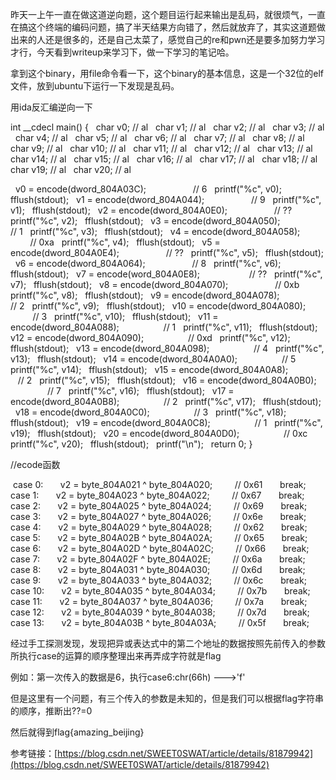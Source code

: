 昨天一上午一直在做这道逆向题，这个题目运行起来输出是乱码，就很烦气，一直在搞这个终端的编码问题，搞了半天结果方向错了，然后就放弃了，其实这道题做出来的人还是很多的，还是自己太菜了，感觉自己的re和pwn还是要多加努力学习才行，今天看到writeup来学习下，做一下学习的笔记哈。

拿到这个binary，用file命令看一下，这个binary的基本信息，这是一个32位的elf文件，放到ubuntu下运行一下发现是乱码。

用ida反汇编逆向一下

int __cdecl main()
{
  char v0; // al
  char v1; // al
  char v2; // al
  char v3; // al
  char v4; // al
  char v5; // al
  char v6; // al
  char v7; // al
  char v8; // al
  char v9; // al
  char v10; // al
  char v11; // al
  char v12; // al
  char v13; // al
  char v14; // al
  char v15; // al
  char v16; // al
  char v17; // al
  char v18; // al
  char v19; // al
  char v20; // al

  v0 = encode(dword_804A03C);                   // 6
  printf("%c", v0);
  fflush(stdout);
  v1 = encode(dword_804A044);                   // 9
  printf("%c", v1);
  fflush(stdout);
  v2 = encode(dword_804A0E0);                   // ??
  printf("%c", v2);
  fflush(stdout);
  v3 = encode(dword_804A050);                   // 1
  printf("%c", v3);
  fflush(stdout);
  v4 = encode(dword_804A058);                   // 0xa
  printf("%c", v4);
  fflush(stdout);
  v5 = encode(dword_804A0E4);                   // ??
  printf("%c", v5);
  fflush(stdout);
  v6 = encode(dword_804A064);                   // 8
  printf("%c", v6);
  fflush(stdout);
  v7 = encode(word_804A0E8);                    // ??
  printf("%c", v7);
  fflush(stdout);
  v8 = encode(dword_804A070);                   // 0xb
  printf("%c", v8);
  fflush(stdout);
  v9 = encode(dword_804A078);                   // 2
  printf("%c", v9);
  fflush(stdout);
  v10 = encode(dword_804A080);                  // 3
  printf("%c", v10);
  fflush(stdout);
  v11 = encode(dword_804A088);                  // 1
  printf("%c", v11);
  fflush(stdout);
  v12 = encode(dword_804A090);                  // 0xd
  printf("%c", v12);
  fflush(stdout);
  v13 = encode(dword_804A098);                  // 4
  printf("%c", v13);
  fflush(stdout);
  v14 = encode(dword_804A0A0);                  // 5
  printf("%c", v14);
  fflush(stdout);
  v15 = encode(dword_804A0A8);                  // 2
  printf("%c", v15);
  fflush(stdout);
  v16 = encode(dword_804A0B0);                  // 7
  printf("%c", v16);
  fflush(stdout);
  v17 = encode(dword_804A0B8);                  // 2
  printf("%c", v17);
  fflush(stdout);
  v18 = encode(dword_804A0C0);                  // 3
  printf("%c", v18);
  fflush(stdout);
  v19 = encode(dword_804A0C8);                  // 1
  printf("%c", v19);
  fflush(stdout);
  v20 = encode(dword_804A0D0);                  // 0xc
  printf("%c", v20);
  fflush(stdout);
  printf("\n");
  return 0;
}

//ecode函数

 case 0:
      v2 = byte_804A021 ^ byte_804A020;         // 0x61
      break;
    case 1:
      v2 = byte_804A023 ^ byte_804A022;         // 0x67
      break;
    case 2:
      v2 = byte_804A025 ^ byte_804A024;         // 0x69
      break;
    case 3:
      v2 = byte_804A027 ^ byte_804A026;         // 0x6e
      break;
    case 4:
      v2 = byte_804A029 ^ byte_804A028;         // 0x62
      break;
    case 5:
      v2 = byte_804A02B ^ byte_804A02A;         // 0x65
      break;
    case 6:
      v2 = byte_804A02D ^ byte_804A02C;         // 0x66
      break;
    case 7:
      v2 = byte_804A02F ^ byte_804A02E;         // 0x6a
      break;
    case 8:
      v2 = byte_804A031 ^ byte_804A030;         // 0x6d
      break;
    case 9:
      v2 = byte_804A033 ^ byte_804A032;         // 0x6c
      break;
    case 10:
      v2 = byte_804A035 ^ byte_804A034;         // 0x7b
      break;
    case 11:
      v2 = byte_804A037 ^ byte_804A036;         // 0x7a
      break;
    case 12:
      v2 = byte_804A039 ^ byte_804A038;         // 0x7d
      break;
    case 13:
      v2 = byte_804A03B ^ byte_804A03A;         // 0x5f
      break;

经过手工探测发现，发现把异或表达式中的第二个地址的数据按照先前传入的参数所执行case的运算的顺序整理出来再弄成字符就是flag

例如：第一次传入的数据是6，执行case6:chr(66h) --->'f'

但是这里有一个问题，有三个传入的参数是未知的，但是我们可以根据flag字符串的顺序，推断出??=0

然后就得到flag{amazing_beijing}

参考链接：[https://blog.csdn.net/SWEET0SWAT/article/details/81879942](https://blog.csdn.net/SWEET0SWAT/article/details/81879942)